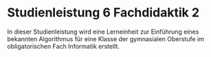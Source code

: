 # Studienleistung 6 Fachdidaktik 2

In dieser Studienleistung wird eine Lerneinheit zur Einführung eines
bekannten Algorithmus für eine Klasse der
gymnasialen Oberstufe im obligatorischen Fach Informatik erstellt.
